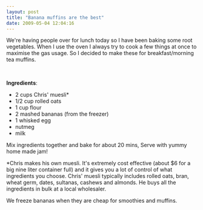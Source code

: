 ```yaml
---
layout: post
title: "Banana muffins are the best"
date: 2009-05-04 12:04:16
---
```


<div class="post-body entry-content">
  We're having people over for lunch today so I have been baking some root vegetables. When I use the oven I always try to cook a few things at once to maximise the gas usage. So I decided to make these for breakfast/morning tea muffins. <p>
     
  </p>
  
  <p>
    <strong>Ingredients</strong>:
  </p>
  
  <ul>
    <li>
      2 cups Chris' muesli*
    </li>
    <li>
      1/2 cup rolled oats
    </li>
    <li>
      1 cup flour
    </li>
    <li>
      2 mashed bananas (from the freezer)
    </li>
    <li>
      1 whisked egg
    </li>
    <li>
      nutmeg
    </li>
    <li>
      milk
    </li>
  </ul>
  
  <p>
    Mix ingredients together and bake for about 20 mins, Serve with yummy home made jam!
  </p>
  
  <p>
    *Chris makes his own muesli. It's extremely cost effective (about $6 for a big nine liter container full) and it gives you a lot of control of what ingredients you choose. Chris' muesli typically includes rolled oats, bran, wheat germ, dates, sultanas, cashews and almonds. He buys all the ingredients in bulk at a local wholesaler.
  </p>
  
  <div class="post-body entry-content">
    We freeze bananas when they are cheap for smoothies and muffins.
  </div>
</div>